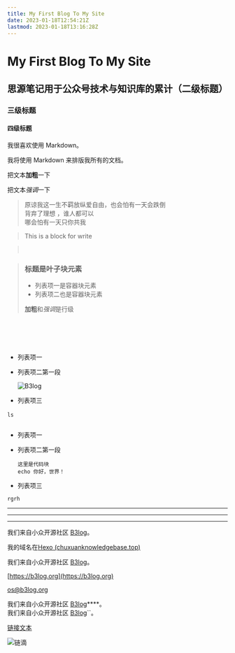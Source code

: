```yaml
---
title: My First Blog To My Site
date: 2023-01-18T12:54:21Z
lastmod: 2023-01-18T13:16:28Z
---
```


# My First Blog To My Site

## 思源笔记用于公众号技术与知识库的累计（二级标题）

### 三级标题

#### 四级标题

我很喜欢使用 Markdown。

我将使用 Markdown 来排版我所有的文档。

把文本**加粗**一下

把文本*强调*一下

> 原谅我这一生不羁放纵爱自由，也会怕有一天会跌倒  
> 背弃了理想 ，谁人都可以  
> 哪会怕有一天只你共我

> This is a block for write

> ‍

> ### 标题是叶子块元素
>
> * 列表项一是容器块元素
> * 列表项二也是容器块元素
>
> **加粗**和*强调*是行级

```
```

‍

‍

* 列表项一
* 列表项二第一段

  ​![B3log](https://b3log.org/images/brand/b3log-128.png "B3log 开源社区")​
* 列表项三

​`ls     ​`​

```c

```

* 列表项一
* 列表项二第一段

  ```
  这里是代码块
  echo 你好，世界！
  ```
* 列表项三

```
rgrh
```

---

---

---

我们来自小众开源社区 [B3log](https://b3log.org)。

我的域名在[Hexo (chuxuanknowledgebase.top)](https://chuxuanknowledgebase.top/)

我们来自小众开源社区 [B3log](https://b3log.org "B3log 开源")。

[https://b3log.org](https://b3log.org)

[os@b3log.org](mailto:os@b3log.org)

我们来自小众开源社区 [B3log](https://b3log.org)****。  
我们来自小众开源社区 [B3log](https://b3log.org)``​。

[链接文本][链接标识]

[链接标识]: https://b3log.org

​![链滴](https://b3log.org/images/brand/hacpai-128.png)​

‍

‍
